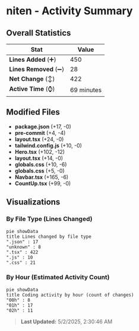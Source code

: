 # niten - Activity Summary 

## Overall Statistics

| Stat                   | Value                                                             |
| ---------------------- | ----------------------------------------------------------------- |
| **Lines Added** (➕)   | 450                                          |
| **Lines Removed** (➖) | 28                                        |
| **Net Change** (↕)    | 422                |
| **Active Time** (⌚)   | 69 minutes |


## Modified Files
- **package.json** (+17, -0)
- **pre-commit** (+4, -4)
- **layout.tsx** (+24, -0)
- **tailwind.config.js** (+10, -0)
- **Hero.tsx** (+102, -12)
- **layout.tsx** (+14, -0)
- **globals.css** (+10, -6)
- **globals.css** (+5, -0)
- **Navbar.tsx** (+165, -6)
- **CountUp.tsx** (+99, -0)

## Visualizations

### By File Type (Lines Changed)

```mermaid
pie showData
title Lines changed by file type
".json" : 17
"unknown" : 8
".tsx" : 422
".js" : 10
".css" : 21
```

### By Hour (Estimated Activity Count)

```mermaid
pie showData
title Coding activity by hour (count of changes)
"00h" : 8
"01h" : 17
"02h" : 11
```


> **Last Updated:** 5/2/2025, 2:30:46 AM